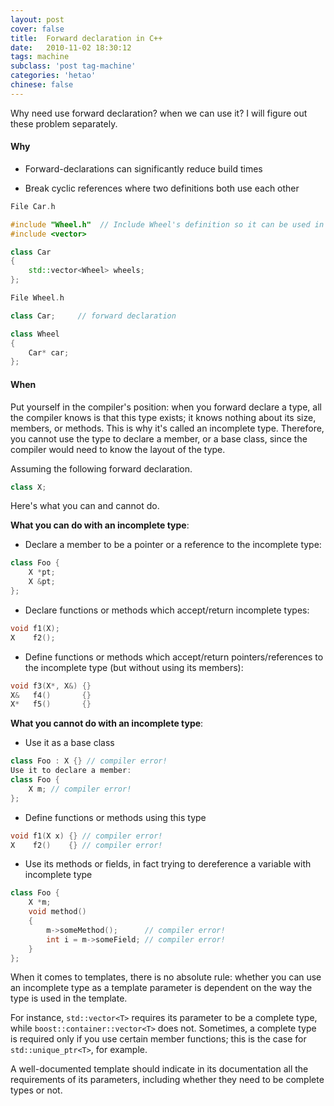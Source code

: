 ```yaml
---
layout: post
cover: false
title:  Forward declaration in C++
date:   2010-11-02 18:30:12
tags: machine
subclass: 'post tag-machine'
categories: 'hetao'
chinese: false
---
```


Why need use forward declaration? when we can use it? I will figure out these problem separately.

#### Why

* Forward-declarations can significantly reduce build times

* Break cyclic references where two definitions both use each other  

```c++
File Car.h

#include "Wheel.h"  // Include Wheel's definition so it can be used in Car.
#include <vector>

class Car
{
    std::vector<Wheel> wheels;
};

File Wheel.h

class Car;     // forward declaration

class Wheel
{
    Car* car;
};
```

#### When

Put yourself in the compiler's position: when you forward declare a type, all the compiler knows is that this type exists; it knows nothing about its size, members, or methods. This is why it's called an incomplete type. Therefore, you cannot use the type to declare a member, or a base class, since the compiler would need to know the layout of the type.

Assuming the following forward declaration.

```c++
class X;
```

Here's what you can and cannot do.

**What you can do with an incomplete type**:

* Declare a member to be a pointer or a reference to the incomplete type:

```c++
class Foo {
    X *pt;
    X &pt;
};
```

* Declare functions or methods which accept/return incomplete types:

```c++
void f1(X);
X    f2();
```

* Define functions or methods which accept/return pointers/references to the incomplete type (but without using its members):

```c++
void f3(X*, X&) {}
X&   f4()       {}
X*   f5()       {}
```

**What you cannot do with an incomplete type**:

* Use it as a base class

```c++
class Foo : X {} // compiler error!
Use it to declare a member:
class Foo {
    X m; // compiler error!
};
```

* Define functions or methods using this type

```c++
void f1(X x) {} // compiler error!
X    f2()    {} // compiler error!
```

* Use its methods or fields, in fact trying to dereference a variable with incomplete type

```c++
class Foo {
    X *m;            
    void method()            
    {
        m->someMethod();      // compiler error!
        int i = m->someField; // compiler error!
    }
};
```

When it comes to templates, there is no absolute rule: whether you can use an incomplete type as a template parameter is dependent on the way the type is used in the template.

For instance, `std::vector<T>` requires its parameter to be a complete type, while `boost::container::vector<T>` does not. Sometimes, a complete type is required only if you use certain member functions; this is the case for `std::unique_ptr<T>`, for example.

A well-documented template should indicate in its documentation all the requirements of its parameters, including whether they need to be complete types or not.
